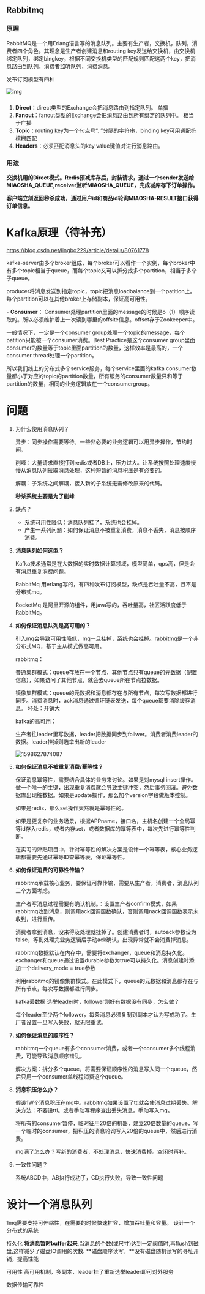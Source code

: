 ## Rabbitmq

### 原理

RabbitMQ是一个用Erlang语言写的消息队列。主要有生产者，交换机，队列，消费者四个角色。其理念是生产者创建消息和routing key发送给交换机，由交换机绑定队列，绑定bingkey，根据不同交换机类型的匹配规则匹配这两个key，把消息路由到队列，消费者监听队列，消费消息。

发布订阅模型有四种

![img](https://img2018.cnblogs.com/i-beta/1563375/201911/1563375-20191110200945300-302027933.png)

### 

1. **Direct**：direct类型的Exchange会把消息路由到指定队列。 单播
2. **Fanout**：fanout类型的Exchange会把消息路由到所有绑定的队列中。 相当于广播
3. **Topic**：routing key为一个句点号“. ”分隔的字符串，binding key可用通配符模糊匹配
4. **Headers**：必须匹配消息头的key value键值对进行消息路由。

### 用法

**交换机用的Direct模式。Redis预减库存后，封装请求，通过一个sender发送给MIAOSHA_QUEUE,receiver监听MIAOSHA_QUEUE，完成减库存下订单操作。**

**客户端立刻返回秒杀成功，通过用户id和商品id轮询MIAOSHA-RESULT接口获得订单信息。**

# Kafka原理（待补充）

 https://blog.csdn.net/lingbo229/article/details/80761778 

 kafka-server由多个broker组成，每个broker可以看作一个实例，每个broker中有多个topic相当于queue，而每个topic又可以拆分成多个partition，相当于多个子queue。 

producer将消息发送到指定topic，topic把消息loadbalance到一个patition上。每个partition可以在其他broker上存储副本，保证高可用性。

\- **Consumer：** Consumer处理partition里面的message的时候是o（1）顺序读取的。所以必须维护着上一次读到哪里的offsite信息。offset存于Zookeeper中。

一般情况下，一定是一个consumer group处理一个topic的message，每个patition只能被一个consumer消费。Best Practice是这个consumer group里面consumer的数量等于topic里面partition的数量，这样效率是最高的，一个consumer thread处理一个partition。

所以我们线上的分布式多个service服务，每个service里面的kafka consumer数量都小于对应的topic的partition数量，所有服务的consumer数量只和等于partition的数量，相同的业务逻辑放在一个consumergroup。



# 问题

1. 为什么使用消息队列？

   异步：同步操作需要等待。一些非必要的业务逻辑可以用异步操作，节约时间。

   削峰：大量请求直接打到redis或者DB上，压力过大。让系统按照处理速度慢慢从消息队列拉取消息处理，这种短暂的消息积压是有必要的。

   解耦：子系统之间解耦，接入新的子系统无需修改原来的代码。

   **秒杀系统主要是为了削峰**

2. 缺点？

   - 系统可用性降低：消息队列挂了，系统也会挂掉。
   - 产生一系列问题：如何保证消息不被重复消费，消息不丢失，消息按顺序消费。

3. **消息队列如何选型？**

   Kafka技术通常是在大数据的实时数据计算领域，模型简单，qps高，但是会有消息重复消费问题。

   RabbitMq 用erlang写的，有四种发布订阅模型，缺点是吞吐量不高，且不是分布式mq。

   RocketMq 是阿里开源的组件，用java写的，吞吐量高，社区活跃度低于RabbitMq。

4. **如何保证消息队列是高可用的？**

   引入mq会导致可用性降低，mq一旦挂掉，系统也会挂掉。rabbitmq是一个非分布式MQ，基于主从模式做高可用。

   rabbitmq：

   普通集群模式：queue存放在一个节点，其他节点只有queue的元数据（配置信息），如果访问了其他节点，就会去queue所在节点拉数据。

   镜像集群模式：queue的元数据和消息都存在与所有节点，每次写数据都进行同步。消费消息时，ack消息通过循环链表发送，每个queue都要消除缓存消息。  坏处：开销大

   kafka的高可用：

   生产者往leader里写数据，leader把数据同步到follwer。消费者消费leader的数据。leader挂掉则选举出新的leader

   ![1598627874087](C:\Users\KingBook\AppData\Roaming\Typora\typora-user-images\1598627874087.png)

5. **如何保证消息不被重复消费/幂等性？**

   保证消息幂等性，需要结合具体的业务来讨论。如果是对mysql insert操作。做一个唯一的主键，出现重复消费就会导致主键冲突，然后事务回滚。避免数据库出现脏数据。如果是update操作，那么加个version字段做版本控制。

   如果是redis，那么set操作天然就是幂等性的。

   如果是更复杂的业务场景，根据APPname，接口名，主机名创建一个全局幂等id存入redis，或者内存set，或者数据库的幂等表中，每次先进行幂等性判断。

   在实习的津贴项目中，针对幂等性的解决方案是设计一个幂等表，核心业务逻辑都需要先通过幂等ID查幂等表，保证幂等性。

6. **如何保证消费的可靠性传输？**

   rabbitmq承载核心业务，要保证可靠传输，需要从生产者，消费者，消息队列三个方面考虑。

   生产者写消息过程需要有确认机制。：设置生产者confirm模式，如果rabbitmq收到消息，则调用ack回调函数确认，否则调用nack回调函数表示未收到，进行重传。

   消费者拿到消息，没来得及处理就挂掉了。创建消费者时，autoack参数设为false，等到处理完业务逻辑后手动ack确认，出现异常就不会消费掉消息。

   rabbitmq数据默认在内存中，需要将exchanger，queue和消息持久化。exchanger和queue通过设置durable参数为true可以持久化。消息创建时添加一个delivery_mode = true参数

   利用rabbitmq的镜像集群模式。在此模式下，queue的元数据和消息都存在与所有节点，每次写数据都进行同步。

   kafka丢数据  选举leader时，follower刚好有数据没有同步，怎么做？

   每个leader至少两个follower，每条消息必须复制到副本才认为写成功了。生厂者设置一旦写入失败，就无限重试。

7. **如何保证消息的顺序性？**

   rabbitmq一个queue有多个consumer消费，或者一个consumer多个线程消费，可能导致消息顺序错乱。

   解决方案：拆分多个queue，将需要保证顺序性的消息写入同一个queue，然后只用一个consumer单线程消费这个queue。

8. **消息积压怎么办？**

   假设1W个消息积压在mq中。rabbitmq如果设置了ttl就会使消息过期丢失。解决方法：不要设ttl。或者手动写程序查出丢失消息，手动写入mq。

   将所有的consumer暂停，临时征用20倍的机器，建立20倍数量的queue，写一个临时的consumer，把积压的消息轮询写入20倍的queue中，然后进行消费。

   mq满了怎么办？写新的消费者，不处理消息，快速消费掉。空闲时再补。

9. 一致性问题？

   系统ABCD中，AB执行成功了，CD执行失败，导致一致性问题

# 设计一个消息队列

1mq需要支持可伸缩性，在需要的时候快速扩容，增加吞吐量和容量。  设计一个分布式的系统

持久化   **将消息暂时buffer起来**,当消息的个数(或尺寸)达到一定阀值时,再flush到磁盘,这样减少了磁盘IO调用的次数.   **磁盘顺序读写，**没有磁盘随机读写的寻址开销，提高性能

可用性  高可用机制，多副本，leader挂了重新选举leader即可对外服务

数据传输可靠性   

